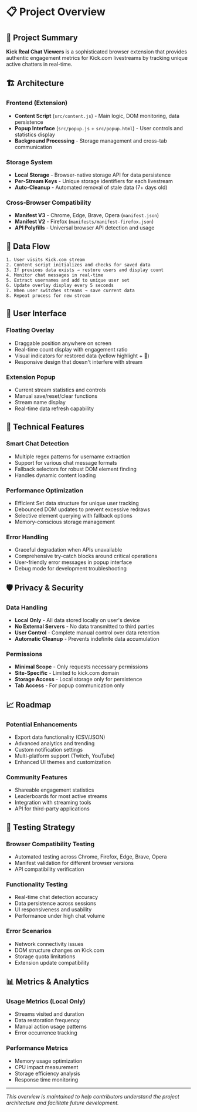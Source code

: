 # 📋 Project Overview

## 🎯 Project Summary

**Kick Real Chat Viewers** is a sophisticated browser extension that provides authentic engagement metrics for Kick.com livestreams by tracking unique active chatters in real-time.

## 🏗️ Architecture

### **Frontend (Extension)**
- **Content Script** (`src/content.js`) - Main logic, DOM monitoring, data persistence
- **Popup Interface** (`src/popup.js` + `src/popup.html`) - User controls and statistics display
- **Background Processing** - Storage management and cross-tab communication

### **Storage System**
- **Local Storage** - Browser-native storage API for data persistence
- **Per-Stream Keys** - Unique storage identifiers for each livestream
- **Auto-Cleanup** - Automated removal of stale data (7+ days old)

### **Cross-Browser Compatibility**
- **Manifest V3** - Chrome, Edge, Brave, Opera (`manifest.json`)
- **Manifest V2** - Firefox (`manifests/manifest-firefox.json`)
- **API Polyfills** - Universal browser API detection and usage

## 🔄 Data Flow

```
1. User visits Kick.com stream
2. Content script initializes and checks for saved data
3. If previous data exists → restore users and display count
4. Monitor chat messages in real-time
5. Extract usernames and add to unique user set
6. Update overlay display every 5 seconds
7. When user switches streams → save current data
8. Repeat process for new stream
```

## 🎨 User Interface

### **Floating Overlay**
- Draggable position anywhere on screen
- Real-time count display with engagement ratio
- Visual indicators for restored data (yellow highlight + 🔄)
- Responsive design that doesn't interfere with stream

### **Extension Popup**
- Current stream statistics and controls
- Manual save/reset/clear functions
- Stream name display
- Real-time data refresh capability

## 🔧 Technical Features

### **Smart Chat Detection**
- Multiple regex patterns for username extraction
- Support for various chat message formats
- Fallback selectors for robust DOM element finding
- Handles dynamic content loading

### **Performance Optimization**
- Efficient Set data structure for unique user tracking
- Debounced DOM updates to prevent excessive redraws
- Selective element querying with fallback options
- Memory-conscious storage management

### **Error Handling**
- Graceful degradation when APIs unavailable
- Comprehensive try-catch blocks around critical operations
- User-friendly error messages in popup interface
- Debug mode for development troubleshooting

## 🛡️ Privacy & Security

### **Data Handling**
- **Local Only** - All data stored locally on user's device
- **No External Servers** - No data transmitted to third parties
- **User Control** - Complete manual control over data retention
- **Automatic Cleanup** - Prevents indefinite data accumulation

### **Permissions**
- **Minimal Scope** - Only requests necessary permissions
- **Site-Specific** - Limited to kick.com domain
- **Storage Access** - Local storage only for persistence
- **Tab Access** - For popup communication only

## 📈 Roadmap

### **Potential Enhancements**
- Export data functionality (CSV/JSON)
- Advanced analytics and trending
- Custom notification settings
- Multi-platform support (Twitch, YouTube)
- Enhanced UI themes and customization

### **Community Features**
- Shareable engagement statistics
- Leaderboards for most active streams
- Integration with streaming tools
- API for third-party applications

## 🧪 Testing Strategy

### **Browser Compatibility Testing**
- Automated testing across Chrome, Firefox, Edge, Brave, Opera
- Manifest validation for different browser versions
- API compatibility verification

### **Functionality Testing**
- Real-time chat detection accuracy
- Data persistence across sessions
- UI responsiveness and usability
- Performance under high chat volume

### **Error Scenarios**
- Network connectivity issues
- DOM structure changes on Kick.com
- Storage quota limitations
- Extension update compatibility

## 📊 Metrics & Analytics

### **Usage Metrics** (Local Only)
- Streams visited and duration
- Data restoration frequency
- Manual action usage patterns
- Error occurrence tracking

### **Performance Metrics**
- Memory usage optimization
- CPU impact measurement
- Storage efficiency analysis
- Response time monitoring

---

*This overview is maintained to help contributors understand the project architecture and facilitate future development.*
